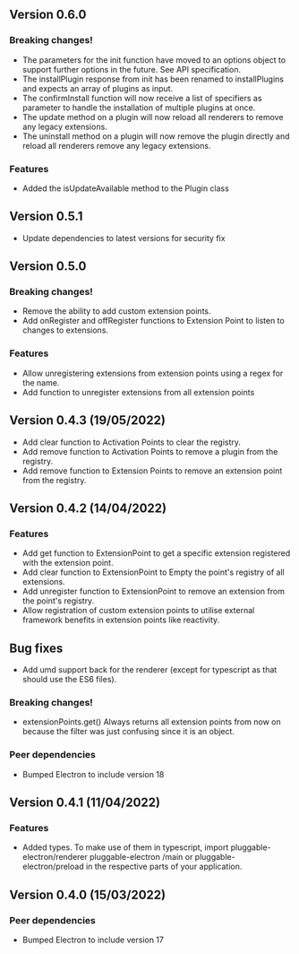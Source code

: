 ## Version 0.6.0
### Breaking changes!
* The parameters for the init function have moved to an options object to support further options in the future. See API specification.
* The installPlugin response from init has been renamed to installPlugins and expects an array of plugins as input.
* The confirmInstall function will now receive a list of specifiers as parameter to handle the installation of multiple plugins at once.
* The update method on a plugin will now reload all renderers to remove any legacy extensions.
* The uninstall method on a plugin will now remove the plugin directly and reload all renderers remove any legacy extensions.

### Features
* Added the isUpdateAvailable method to the Plugin class

## Version 0.5.1
* Update dependencies to latest versions for security fix

## Version 0.5.0
### Breaking changes!
* Remove the ability to add custom extension points.
* Add onRegister and offRegister functions to Extension Point to listen to changes to extensions.

### Features
* Allow unregistering extensions from extension points using a regex for the name.
* Add function to unregister extensions from all extension points

## Version 0.4.3 (19/05/2022)
* Add clear function to Activation Points to clear the registry.
* Add remove function to Activation Points to remove a plugin from the registry.
* Add remove function to Extension Points to remove an extension point from the registry.

## Version 0.4.2 (14/04/2022)
### Features
* Add get function to ExtensionPoint to get a specific extension registered with the extension point.
* Add clear function to ExtensionPoint to Empty the point's registry of all extensions.
* Add unregister function to ExtensionPoint to remove an extension from the point's registry.
* Allow registration of custom extension points to utilise external framework benefits in extension points like reactivity.

## Bug fixes
* Add umd support back for the renderer (except for typescript as that should use the ES6 files).

### Breaking changes!
* extensionPoints.get() Always returns all extension points from now on because the filter was just confusing since it is an object.

### Peer dependencies
* Bumped Electron to include version 18

## Version 0.4.1 (11/04/2022)
### Features
* Added types. To make use of them in typescript, import pluggable-electron/renderer pluggable-electron /main or pluggable-electron/preload in the respective parts of your application.

## Version 0.4.0 (15/03/2022)
### Peer dependencies
* Bumped Electron to include version 17